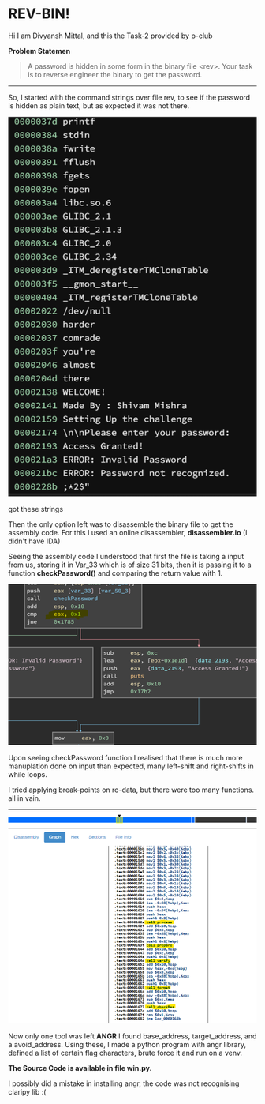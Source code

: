 # REV-BIN!
Hi I am Divyansh Mittal, and this the Task-2 provided by p-club

**Problem Statemen**
>A password is hidden in some form in the binary file \<rev>\. Your task is to reverse engineer the binary to get the password.
---
So, I started with the command strings over file rev, to see if the password is hidden as plain text, but as expected it was not there.

![image_1](/Rev_BIN_task/ss/image_1.png)

got these strings

Then the only option left was to disassemble the binary file to get the assembly code.
For this I used an online disassembler, **disassembler.io** (I didn't have IDA)

Seeing the assembly code I understood that first the file is taking a input from us, storing it in Var_33 which is of size 31 bits, then it is passing it to a function **checkPassword()** and comparing the return value with 1.

![image_2](/Rev_BIN_task/ss/image_2.png)

Upon seeing checkPassword function I realised that there is much more manuplation done on input than expected, many left-shift and right-shifts in while loops. 

I tried applying break-points on ro-data, but there were too many functions. all in vain.

![image_3](/Rev_BIN_task/ss/image_3.png)

Now only one tool was left **ANGR**
I found base_address, target_address, and a avoid_address. Using these, I made a python program with angr library, defined a list of certain flag characters, brute force it and run on a venv.

**The Source Code is available in file win.py.**

I possibly did a mistake in installing angr, the code was not recognising claripy lib :(   
